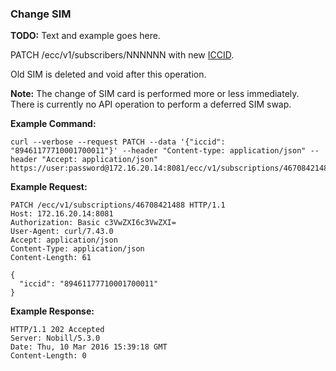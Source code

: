 ### Change SIM

__TODO:__ Text and example goes here.

PATCH /ecc/v1/subscribers/NNNNNN with new [ICCID](parameters.md#iccid).

Old SIM is deleted and void after this operation.

__Note:__ The change of SIM card is performed more or less immediately. There is currently no API operation to perform a deferred SIM swap. 

__Example Command:__
```
curl --verbose --request PATCH --data '{"iccid": "89461177710001700011"}' --header "Content-type: application/json" --header "Accept: application/json" https://user:password@172.16.20.14:8081/ecc/v1/subscriptions/46708421488
```

__Example Request:__
```
PATCH /ecc/v1/subscriptions/46708421488 HTTP/1.1
Host: 172.16.20.14:8081
Authorization: Basic c3VwZXI6c3VwZXI=
User-Agent: curl/7.43.0
Accept: application/json
Content-Type: application/json
Content-Length: 61

{
  "iccid": "89461177710001700011" 
}
```


__Example Response:__
```
HTTP/1.1 202 Accepted
Server: Nobill/5.3.0
Date: Thu, 10 Mar 2016 15:39:18 GMT
Content-Length: 0
```

